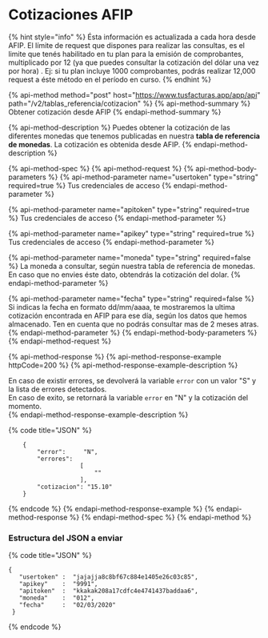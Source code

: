 # Cotizaciones AFIP

{% hint style="info" %}
Ésta información es actualizada a cada hora desde AFIP.  El límite de request que dispones para realizar las consultas, es el  limite que tenés habilitado en tu plan  para la emisión de comprobantes, multiplicado por 12 \(ya que puedes consultar la cotización del dólar una vez por hora\) . Ej: si tu plan incluye 1000 comprobantes, podrás realizar 12,000 request a éste método en el período en curso.
{% endhint %}

{% api-method method="post" host="https://www.tusfacturas.app/app/api" path="/v2/tablas\_referencia/cotizacion" %}
{% api-method-summary %}
Obtener cotización desde AFIP
{% endapi-method-summary %}

{% api-method-description %}
Puedes obtener la cotización de las diferentes monedas que tenemos publicadas en nuestra **tabla de referencia de monedas**. La cotización es obtenida desde AFIP.
{% endapi-method-description %}

{% api-method-spec %}
{% api-method-request %}
{% api-method-body-parameters %}
{% api-method-parameter name="usertoken" type="string" required=true %}
Tus credenciales de acceso
{% endapi-method-parameter %}

{% api-method-parameter name="apitoken" type="string" required=true %}
Tus credenciales de acceso
{% endapi-method-parameter %}

{% api-method-parameter name="apikey" type="string" required=true %}
Tus credenciales de acceso
{% endapi-method-parameter %}

{% api-method-parameter name="moneda" type="string" required=false %}
La moneda a consultar, según nuestra tabla de referencia de monedas. En caso que no envies éste dato, obtendrás la cotización del dolar.
{% endapi-method-parameter %}

{% api-method-parameter name="fecha" type="string" required=false %}
Si indicas la fecha en formato dd/mm/aaaa, te mostraremos la ultima cotización encontrada en AFIP para ese día, según los datos que hemos almacenado. Ten en cuenta que no podrás consultar mas de 2 meses atras.  
{% endapi-method-parameter %}
{% endapi-method-body-parameters %}
{% endapi-method-request %}

{% api-method-response %}
{% api-method-response-example httpCode=200 %}
{% api-method-response-example-description %}
  
En caso de existir errores, se devolverá la variable `error` con un valor "S" y la lista de errores detectados.  
En caso de exito, se retornará la variable `error`  en "N" y la cotización del momento.  
{% endapi-method-response-example-description %}

{% code title="JSON" %}
```
    {
        "error":     "N",
        "errores":
                    [
                        ""
                    ],
        "cotizacion": "15.10"
    }
```
{% endcode %}
{% endapi-method-response-example %}
{% endapi-method-response %}
{% endapi-method-spec %}
{% endapi-method %}

### Estructura del JSON a enviar

{% code title="JSON" %}
```text
{
   "usertoken" :  "jajajja8c8bf67c884e1405e26c03c85",
   "apikey"    :  "9991",
   "apitoken"  :  "kkakak208a17cdfc4e4741437baddaa6",
   "moneda"    :  "012",
   "fecha"     :  "02/03/2020"
 }
```
{% endcode %}

